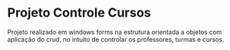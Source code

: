 # Projeto Controle Cursos
Projeto realizado em windows forms na estrutura orientada a objetos com aplicação do crud, no intuito de controlar os professores, turmas e cursos.

